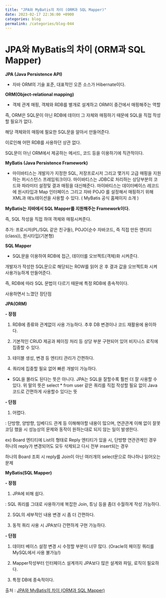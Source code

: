 ```yaml
---
title: "JPA와 MyBatis의 차이 (ORM과 SQL Mapper)"
date: 2023-02-17 22:36:00 +0900
categories: blog
permalink: /categories/blog-044
---
```

# JPA와 MyBatis의 차이 (ORM과 SQL Mapper)

**JPA (Java Persistence API)**
- 자바 ORM의 기술 표준, 대표적인 오픈 소스가 Hibernate이다.

 

**ORM(Object-relational mapping)**
- 객체 관계 매핑, 객체와 RDB를 별개로 설계하고 ORM이 중간에서 매핑해주는 역할

즉, ORM은 SQL문이 아닌 RDB에 데이터 그 자체와 매핑하기 때문에 SQL을 직접 작성할 필요가 없다.

해당 객체와의 매핑에 필요한 SQL문을 알아서 만들어준다.

이로인해 어떤 RDB를 사용하던 상관 없다.

SQL문이 아닌 ORM에서 제공하는 메서드, 코드 등을 이용하기에 직관적이다.

 


**MyBatis (Java Persistence Framework)**
- 마이바티스는 개발자가 지정한 SQL, 저장프로시저 그리고 몇가지 고급 매핑을 지원하는 퍼시스턴스 프레임워크이다. 마이바티스는 JDBC로 처리하는 상당부분의 코드와 파라미터 설정및 결과 매핑을 대신해준다. 마이바티스는 데이터베이스 레코드에 원시타입과 Map 인터페이스 그리고 자바 POJO 를 설정해서 매핑하기 위해 XML과 애노테이션을 사용할 수 있다. ( MyBatis 공식 홈페이지 소개 )

 

**MyBatis는 자바에서 SQL Mapper를 지원해주는 Framework이다.**

즉, SQL 작성을 직접 하여 객체와 매핑시켜준다.

 

추가: 프로시저(PL/SQL 같은 친구들), POJO(순수 자바코드, 즉 직접 만든 엔티티(class)), 원시타입(기본형)

 

**SQL Mapper**
- SQL문을 이용하여 RDB에 접근, 데이터를 오브젝트(객체)화 시켜준다.

개발자가 작성한 SQL문으로 해당되는 ROW를 읽어 온 후 결과 값을 오브젝트화 시켜 사용가능하게 만들어준다.

즉, RDB에 따라 SQL 문법이 다르기 때문에 특정 RDB에 종속적이다.

 

사용하면서 느꼈던 장단점
 

**JPA(ORM)**

**- 장점**

1) RDB에 종류와 관계없이 사용 가능하다. 추후 DB 변경이나 코드 재활용에 용이하다.

2) 기본적인 CRUD 제공과 페이징 처리 등 상당 부분 구현되어 있어 비지니스 로직에 집중할 수 있다.

3) 테이블 생성, 변경 등 엔티티 관리가 간편하다.

4) 쿼리에 집중할 필요 없어 빠른 개발이 가능하다. 
  - SQL을 몰라도 된다는 뜻은 아니다. JPA는 SQL을 잘할수록 훨씬 더 잘 사용할 수 있다.
    위 말의 뜻은 select * from user 같은 쿼리를 직접 작성할 필요 없이 Java 코드로 간편하게 사용할수 있다는 뜻

 

**- 단점**

1) 어렵다.

: 단방향, 양방향, 임베디드 관계 등 이해해야할 내용이 많으며, 연관관계 이해 없이 잘못 코딩 했을 시 성능상의 문제와 동작이 원하는대로 되지 않는 일이 발생한다.

ex) Board 엔티티에 List의 형태로 Reply 엔티티가 있을 시, 단방향 연관관계인 경우 하나의 reply가 변경되어도 모두 삭제되고 다시 전부 insert되는 경우

하나의 Board 조회 시 reply를 Join이 아닌 여러개의 select문으로 하나하나 읽어오는 문제

 

**MyBatis(SQL Mapper)**

**- 장점**

1) JPA에 비해 쉽다.

 : SQL 쿼리를 그대로 사용하기에 복잡한 Join, 튜닝 등을 좀더 수월하게 작성 가능하다.

2) SQL의 세부적인 내용 변경 시 좀 더 간편하다.

3) 동적 쿼리 사용 시 JPA보다 간편하게 구현 가능하다.

 

**- 단점**

1) 데이터 베이스 설정 변경 시 수정할 부분이 너무 많다. (Oracle의 페이징 쿼리를 MySQL에서 사용 불가능!)

2) Mapper작성부터 인터페이스 설계까지 JPA보다 많은 설계와 파일, 로직이 필요하다.

3) 특정 DB에 종속적이다.

출처 : [JPA와 MyBatis의 차이 (ORM과 SQL Mapper)](https://dreaming-soohyun.tistory.com/entry/JPA%EC%99%80-MyBatis%EC%9D%98-%EC%B0%A8%EC%9D%B4-ORM%EA%B3%BC-SQL-Mapper)